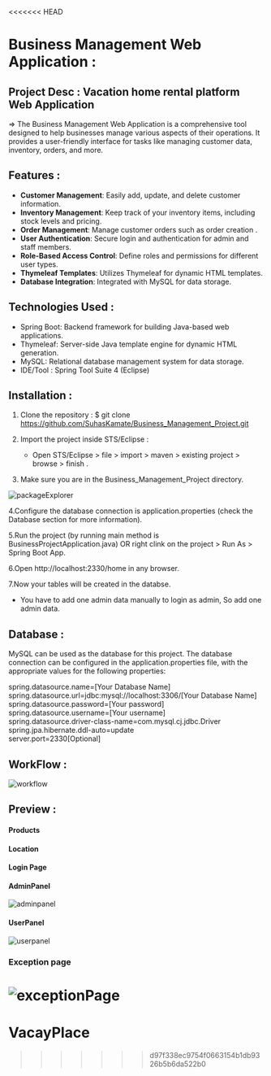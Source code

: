 <<<<<<< HEAD
# Business Management Web Application : <br>





## Project Desc : Vacation home rental platform Web Application 
  => The Business Management Web Application is a comprehensive tool designed to help businesses manage various aspects of their operations. 
          It provides a user-friendly interface for tasks like managing customer data, inventory, orders, and more.



## Features  :

- **Customer Management**: Easily add, update, and delete customer information.
- **Inventory Management**: Keep track of your inventory items, including stock levels and pricing.
- **Order Management**: Manage customer orders such as order creation .
- **User Authentication**: Secure login and authentication for admin and staff members.
- **Role-Based Access Control**: Define roles and permissions for different user types.
- **Thymeleaf Templates**: Utilizes Thymeleaf for dynamic HTML templates.
- **Database Integration**: Integrated with MySQL for data storage.




## Technologies Used :

- Spring Boot: Backend framework for building Java-based web applications.
- Thymeleaf: Server-side Java template engine for dynamic HTML generation.
- MySQL: Relational database management system for data storage.
- IDE/Tool : Spring Tool Suite 4 (Eclipse)




## Installation :

1. Clone the repository : $ git clone https://github.com/SuhasKamate/Business_Management_Project.git <br>

2. Import the project inside STS/Eclipse : <br>
     - Open STS/Eclipse > file > import > maven > existing project > browse > finish . <br>
     
3. Make sure you are in the Business_Management_Project directory. <br>

![packageExplorer](https://github.com/SuhasKamate/Business_Management_Project/assets/126138738/3ea1eb7f-8e49-4b76-96e4-798b6b8e8715)


4.Configure the database connection is application.properties (check the Database section for more information). <br>

5.Run the project (by running main method is BusinessProjectApplication.java) OR right clink on the project > Run As > Spring Boot App. <br>

6.Open http://localhost:2330/home in any browser. <br>

7.Now your tables will be created in the databse. <br>
   - You have to add one admin data manually to login as admin, So add one admin data. <br>
    



## Database :

MySQL can be used as the database for this project. 
The database connection can be configured in the application.properties file, with the appropriate values for the following properties: <br>

spring.datasource.name=[Your Database Name] <br>
spring.datasource.url=jdbc:mysql://localhost:3306/[Your Database Name] <br>
spring.datasource.password=[Your password] <br>
spring.datasource.username=[Your username] <br>
spring.datasource.driver-class-name=com.mysql.cj.jdbc.Driver <br>
spring.jpa.hibernate.ddl-auto=update <br>
server.port=2330[Optional] <br>




## WorkFlow :

![workflow](https://github.com/SuhasKamate/Business_Management_Project/assets/126138738/aea72470-49c8-41a4-8974-48737638ae19)





## Preview :


#### Products 



#### Location 



#### Login Page





#### AdminPanel

![adminpanel](https://github.com/SuhasKamate/Business_Management_Project/assets/126138738/b89aa5ee-3f7f-4145-b063-048729e7fbe9)


#### UserPanel 

![userpanel](https://github.com/SuhasKamate/Business_Management_Project/assets/126138738/e0f81692-c049-4a2f-a78d-30d3906f4429)


### Exception page

![exceptionPage](https://github.com/SuhasKamate/Business_Management_Project/assets/126138738/4349a429-61ff-4ecd-a463-2900874e1ea5)
=======
# VacayPlace
>>>>>>> d97f338ec9754f0663154b1db9326b5b6da522b0
